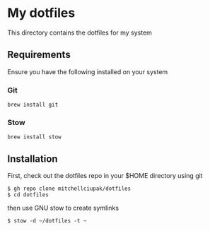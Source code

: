 # My dotfiles

This directory contains the dotfiles for my system

## Requirements

Ensure you have the following installed on your system

### Git

```
brew install git
```

### Stow

```
brew install stow
```

## Installation

First, check out the dotfiles repo in your $HOME directory using git

```
$ gh repo clone mitchellciupak/dotfiles
$ cd dotfiles
```

then use GNU stow to create symlinks

```
$ stow -d ~/dotfiles -t ~
```